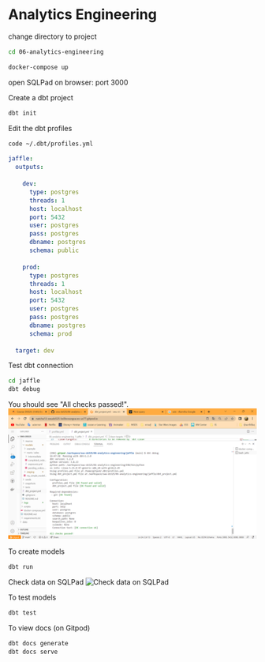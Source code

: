 # Analytics Engineering

change directory to project 
```sh
cd 06-analytics-engineering
```
```sh
docker-compose up
```
open SQLPad on browser: port 3000

Create a dbt project

```sh
dbt init
```

Edit the dbt profiles

```sh
code ~/.dbt/profiles.yml
```

```yml
jaffle:
  outputs:

    dev:
      type: postgres
      threads: 1
      host: localhost
      port: 5432
      user: postgres
      pass: postgres
      dbname: postgres
      schema: public

    prod:
      type: postgres
      threads: 1
      host: localhost
      port: 5432
      user: postgres
      pass: postgres
      dbname: postgres
      schema: prod

  target: dev
```

Test dbt connection

```sh
cd jaffle
dbt debug
```

You should see "All checks passed!".
![All checks passed](pic/checkspassed.png)


To create models

```sh
dbt run
```

Check data on SQLPad
![Check data on SQLPad](/pic/Checkdata.png)

To test models

```sh
dbt test
```

To view docs (on Gitpod)

```sh
dbt docs generate
dbt docs serve
```